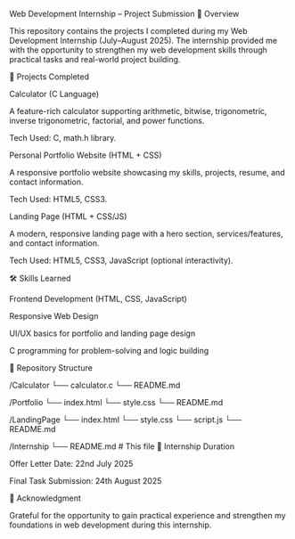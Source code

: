 Web Development Internship – Project Submission
📌 Overview

This repository contains the projects I completed during my Web Development Internship (July–August 2025).
The internship provided me with the opportunity to strengthen my web development skills through practical tasks and real-world project building.

🚀 Projects Completed

Calculator (C Language)

A feature-rich calculator supporting arithmetic, bitwise, trigonometric, inverse trigonometric, factorial, and power functions.

Tech Used: C, math.h library.

Personal Portfolio Website (HTML + CSS)

A responsive portfolio website showcasing my skills, projects, resume, and contact information.

Tech Used: HTML5, CSS3.

Landing Page (HTML + CSS/JS)

A modern, responsive landing page with a hero section, services/features, and contact information.

Tech Used: HTML5, CSS3, JavaScript (optional interactivity).

🛠️ Skills Learned

Frontend Development (HTML, CSS, JavaScript)

Responsive Web Design

UI/UX basics for portfolio and landing page design

C programming for problem-solving and logic building

📂 Repository Structure

   /Calculator
      └── calculator.c
      └── README.md
   
   /Portfolio
      └── index.html
      └── style.css
      └── README.md
   
   /LandingPage
      └── index.html
      └── style.css
      └── script.js
      └── README.md
   
   /Internship
      └── README.md   # This file
📅 Internship Duration

Offer Letter Date: 22nd July 2025

Final Task Submission: 24th August 2025

🙌 Acknowledgment

Grateful for the opportunity to gain practical experience and strengthen my foundations in web development during this internship.
